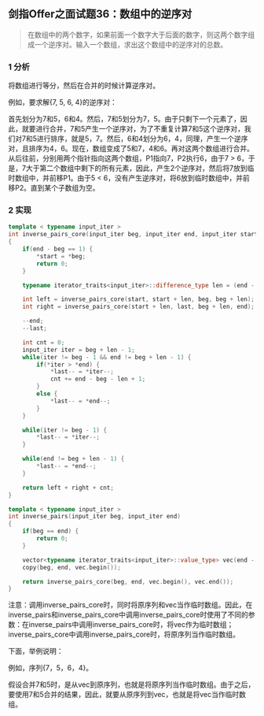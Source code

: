 ## 剑指Offer之面试题36：数组中的逆序对

> 在数组中的两个数字，如果前面一个数字大于后面的数字，则这两个数字组成一个逆序对。输入一个数组，求出这个数组中的逆序对的总数。

### 1 分析

将数组进行等分，然后在合并的时候计算逆序对。

例如，要求解{7, 5, 6, 4}的逆序对：

首先划分为7和5，6和4。然后，7和5划分为7，5。由于只剩下一个元素了，因此，就要进行合并，7和5产生一个逆序对，为了不重复计算7和5这个逆序对，我们对7和5进行排序，就是5，7。然后，6和4划分为6，4，同理，产生一个逆序对，且排序为4，6。现在，数组变成了5和7，4和6。再对这两个数组进行合并。从后往前，分别用两个指针指向这两个数组，P1指向7，P2执行6，由于7 > 6，于是，7大于第二个数组中剩下的所有元素，因此，产生2个逆序对，然后将7放到临时数组中，并前移P1。由于5 < 6，没有产生逆序对，将6放到临时数组中，并前移P2。直到某个子数组为空。

### 2 实现

``` C++
template < typename input_iter >
int inverse_pairs_core(input_iter beg, input_iter end, input_iter start, input_iter last)
{
	if(end - beg == 1) {
		*start = *beg;
		return 0;
	}

	typename iterator_traits<input_iter>::difference_type len = (end - beg) / 2;

	int left = inverse_pairs_core(start, start + len, beg, beg + len); // 对输入序列进行划分
	int right = inverse_pairs_core(start + len, last, beg + len, end);

	--end;
	--last;

	int cnt = 0;
	input_iter iter = beg + len - 1;
	while(iter != beg - 1 && end != beg + len - 1) {
		if(*iter > *end) {
			*last-- = *iter--;
			cnt += end - beg - len + 1;
		}
		else {
			*last-- = *end--;
		}
	}

	while(iter != beg - 1) {
		*last-- = *iter--;
	}

	while(end != beg + len - 1) {
		*last-- = *end--;
	}

	return left + right + cnt;
}

template < typename input_iter >
int inverse_pairs(input_iter beg, input_iter end)
{
	if(beg == end) {
		return 0;
	}

	vector<typename iterator_traits<input_iter>::value_type> vec(end - beg);
	copy(beg, end, vec.begin());

	return inverse_pairs_core(beg, end, vec.begin(), vec.end());
}
```

注意：调用inverse_pairs_core时，同时将原序列和vec当作临时数组。因此，在inverse_pairs和inverse_pairs_core中调用inverse_pairs_core时使用了不同的参数：在inverse_pairs中调用inverse_pairs_core时，将vec作为临时数组；inverse_pairs_core中调用inverse_pairs_core时，将原序列当作临时数组。

下面，举例说明：

例如，序列{7，5，6，4}。

假设合并7和5时，是从vec到原序列，也就是将原序列当作临时数组。由于之后，要使用7和5合并的结果，因此，就要从原序列到vec，也就是将vec当作临时数组。
